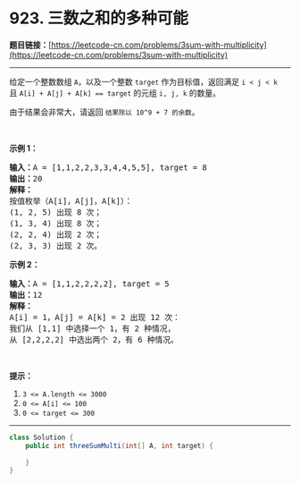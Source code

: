 # 923. 三数之和的多种可能

**题目链接：**[https://leetcode-cn.com/problems/3sum-with-multiplicity](https://leetcode-cn.com/problems/3sum-with-multiplicity)

---

<div class="content__1Y2H">
 <div class="notranslate">
  <p>给定一个整数数组&nbsp;<code>A</code>，以及一个整数&nbsp;<code>target</code>&nbsp;作为目标值，返回满足 <code>i &lt; j &lt; k</code> 且&nbsp;<code>A[i] + A[j] + A[k] == target</code>&nbsp;的元组&nbsp;<code>i, j, k</code>&nbsp;的数量。</p> 
  <p>由于结果会非常大，请返回 <code>结果除以 10^9 + 7 的余数</code>。</p> 
  <p>&nbsp;</p> 
  <p><strong>示例 1：</strong></p> 
  <pre class="language-text"><strong>输入：</strong>A = [1,1,2,2,3,3,4,4,5,5], target = 8
<strong>输出：</strong>20
<strong>解释：</strong>
按值枚举（A[i]，A[j]，A[k]）：
(1, 2, 5) 出现 8 次；
(1, 3, 4) 出现 8 次；
(2, 2, 4) 出现 2 次；
(2, 3, 3) 出现 2 次。
</pre> 
  <p><strong>示例 2：</strong></p> 
  <pre class="language-text"><strong>输入：</strong>A = [1,1,2,2,2,2], target = 5
<strong>输出：</strong>12
<strong>解释：</strong>
A[i] = 1，A[j] = A[k] = 2 出现 12 次：
我们从 [1,1] 中选择一个 1，有 2 种情况，
从 [2,2,2,2] 中选出两个 2，有 6 种情况。
</pre> 
  <p>&nbsp;</p> 
  <p><strong>提示：</strong></p> 
  <ol> 
   <li><code>3 &lt;= A.length &lt;= 3000</code></li> 
   <li><code>0 &lt;= A[i] &lt;= 100</code></li> 
   <li><code>0 &lt;= target &lt;= 300</code></li> 
  </ol> 
 </div>
</div>

---

```java
class Solution {
    public int threeSumMulti(int[] A, int target) {
        
    }
}
```